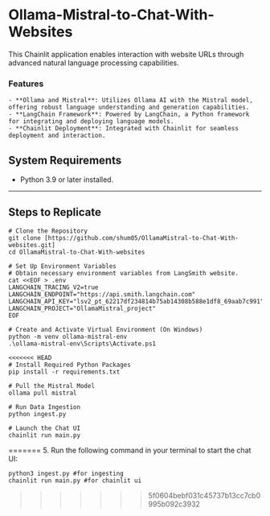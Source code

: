 # Ollama-Mistral-to-Chat-With-Websites

This Chainlit application enables interaction with website URLs through advanced natural language processing capabilities.

### Features
```
- **Ollama and Mistral**: Utilizes Ollama AI with the Mistral model, offering robust language understanding and generation capabilities.
- **LangChain Framework**: Powered by LangChain, a Python framework for integrating and deploying language models.
- **Chainlit Deployment**: Integrated with Chainlit for seamless deployment and interaction.
```
## System Requirements

- Python 3.9 or later installed.

---

## Steps to Replicate 

```
# Clone the Repository
git clone [https://github.com/shum05/OllamaMistral-to-Chat-With-websites.git]
cd OllamaMistral-to-Chat-With-websites

# Set Up Environment Variables
# Obtain necessary environment variables from LangSmith website.
cat <<EOF > .env
LANGCHAIN_TRACING_V2=true
LANGCHAIN_ENDPOINT="https://api.smith.langchain.com"
LANGCHAIN_API_KEY="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"
LANGCHAIN_PROJECT="OllamaMistral_project"
EOF

# Create and Activate Virtual Environment (On Windows)
python -m venv ollama-mistral-env
.\ollama-mistral-env\Scripts\Activate.ps1

<<<<<<< HEAD
# Install Required Python Packages
pip install -r requirements.txt

# Pull the Mistral Model
ollama pull mistral

# Run Data Ingestion
python ingest.py

# Launch the Chat UI
chainlit run main.py
```
=======
5. Run the following command in your terminal to start the chat UI:
   ```
   python3 ingest.py #for ingesting
   chainlit run main.py #for chainlit ui
```
>>>>>>> 5f0604bebf031c45737b13cc7cb0995b092c3932
